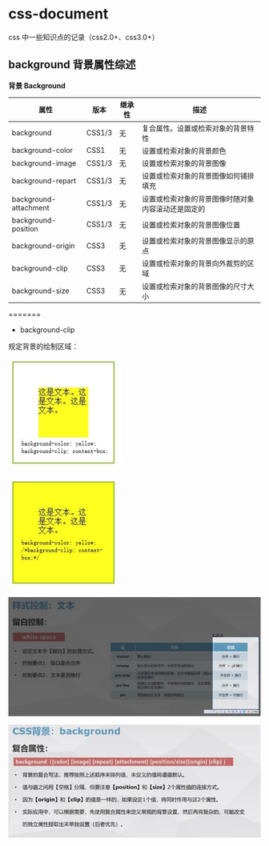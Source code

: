 # css-document
css 中一些知识点的记录（css2.0+、css3.0+）


## background 背景属性综述

**背景 Background**

属性 | 版本 | 继承性 | 描述
---|---|---|---
background | CSS1/3 | 无 | 复合属性。设置或检索对象的背景特性
background-color | CSS1 | 无 | 设置或检索对象的背景颜色
background-image | CSS1/3 | 无 | 设置或检索对象的背景图像
background-repart | CSS1/3 | 无 | 设置或检索对象的背景图像如何铺排填充
background-attachment | CSS1/3 | 无 | 设置或检索对象的背景图像时随对象内容滚动还是固定的
background-position | CSS1/3 | 无 | 设置或检索对象的背景图像位置
background-origin | CSS3 | 无 | 设置或检索对象的背景图像显示的原点
background-clip | CSS3 | 无 | 设置或检索对象的背景向外裁剪的区域
background-size | CSS3 | 无 | 设置或检索对象的背景图像的尺寸大小
=======


- background-clip

规定背景的绘制区域：

![image](./5.jpg)

![image](./6.jpg)

![image](./7.jpg)

![image](./8.jpg)
